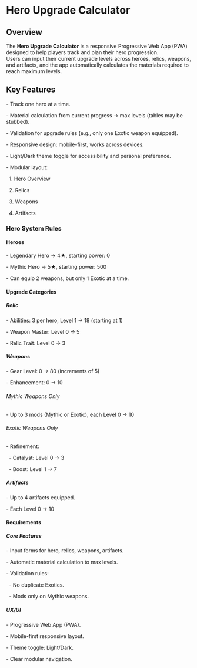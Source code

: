 # Hero Upgrade Calculator



## Overview

The **Hero Upgrade Calculator** is a responsive Progressive Web App (PWA) designed to help players track and plan their hero progression.  
Users can input their current upgrade levels across heroes, relics, weapons, and artifacts, and the app automatically calculates the materials required to reach maximum levels.

## Key Features

\- Track one hero at a time.

\- Material calculation from current progress → max levels (tables may be stubbed).

\- Validation for upgrade rules (e.g., only one Exotic weapon equipped).

\- Responsive design: mobile-first, works across devices.

\- Light/Dark theme toggle for accessibility and personal preference.

\- Modular layout:

  1. Hero Overview

  2. Relics

  3. Weapons

  4. Artifacts



### Hero System Rules

#### Heroes

\- Legendary Hero → 4★, starting power: 0

\- Mythic Hero → 5★, starting power: 500

\- Can equip 2 weapons, but only 1 Exotic at a time.



#### Upgrade Categories

##### Relic

\- Abilities: 3 per hero, Level 1 → 18 (starting at 1)

\- Weapon Master: Level 0 → 5

\- Relic Trait: Level 0 → 3



##### Weapons

\- Gear Level: 0 → 80 (increments of 5)

\- Enhancement: 0 → 10



###### Mythic Weapons Only

\- Up to 3 mods (Mythic or Exotic), each Level 0 → 10



###### Exotic Weapons Only

\- Refinement:

  - Catalyst: Level 0 → 3

  - Boost: Level 1 → 7





##### Artifacts

\- Up to 4 artifacts equipped.

\- Each Level 0 → 10





#### Requirements

##### Core Features

\- Input forms for hero, relics, weapons, artifacts.

\- Automatic material calculation to max levels.

\- Validation rules:

  - No duplicate Exotics.

  - Mods only on Mythic weapons.



##### UX/UI

\- Progressive Web App (PWA).

\- Mobile-first responsive layout.

\- Theme toggle: Light/Dark.

\- Clear modular navigation.

